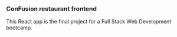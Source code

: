 ### ConFusion restaurant frontend

This React app is the final project for a Full Stack Web Development bootcamp. 
